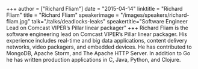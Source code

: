 +++
author = ["Richard Fliam"]
date = "2015-04-14"
linktitle = "Richard Fliam"
title = "Richard Fliam"
speakerimage = "/images/speakers/richard-fliam.jpg"
talk="/talks/deadlocks-leaks"
speakertitle="Software Engineer Lead on Comcast VIPER’s Pillar linear packager"
+++
Richard Fliam is the software engineering lead on Comcast VIPER’s Pillar linear packager. His experience includes real-time and big data applications, content delivery networks, video packagers, and embedded devices. He has contributed to MongoDB, Apache Storm, and The Apache HTTP Server. In addition to Go he has written production applications in C, Java, Python, and Clojure.
